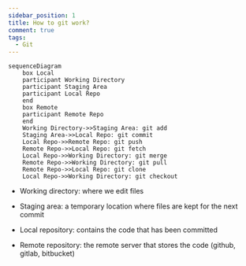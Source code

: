 ```yaml
---
sidebar_position: 1
title: How to git work?
comment: true
tags:
  - Git
---
```


```mermaid
sequenceDiagram
    box Local
    participant Working Directory
    participant Staging Area
    participant Local Repo
    end
    box Remote
    participant Remote Repo
    end
    Working Directory->>Staging Area: git add
    Staging Area->>Local Repo: git commit
    Local Repo->>Remote Repo: git push
    Remote Repo->>Local Repo: git fetch
    Local Repo->>Working Directory: git merge
    Remote Repo->>Working Directory: git pull
    Remote Repo->>Local Repo: git clone
    Local Repo->>Working Directory: git checkout
```

- Working directory: where we edit files

- Staging area: a temporary location where files are kept for the next commit

- Local repository: contains the code that has been committed

- Remote repository: the remote server that stores the code (github, gitlab, bitbucket)
